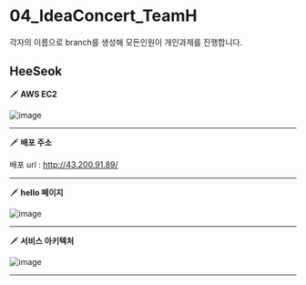 # 04_IdeaConcert_TeamH

각자의 이름으로 branch를 생성해 모든인원이 개인과제를 진행합니다.


## HeeSeok

🗡 <b> AWS EC2 </b>

![image](https://user-images.githubusercontent.com/96563183/179440940-bfc3e301-1950-412a-a622-3d0b0ecf5a7c.png)

---

🗡 <b> 배포 주소 </b>

배포 url : http://43.200.91.89/

---

🗡 <b> hello 페이지 </b>

![image](https://user-images.githubusercontent.com/96563183/179685949-47cc20d3-b5bb-4007-8c43-74a846e60e75.png)

---

🗡 <b> 서비스 아키텍처 </b>

![image](https://user-images.githubusercontent.com/96563183/179441827-f7102e2d-6e93-4c55-bf73-e4fca4254be8.png)

---
